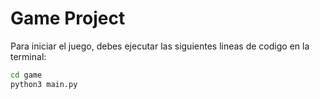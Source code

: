 # Game Project

Para iniciar el juego, debes ejecutar las siguientes lineas de codigo en la terminal:

```sh
cd game
python3 main.py
```
